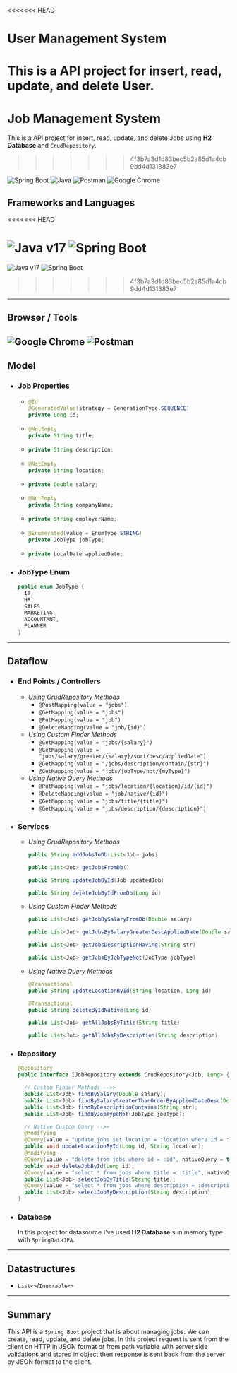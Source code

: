 <<<<<<< HEAD
# User Management System

This is a API project for insert, read, update, and delete User.
=======
# Job Management System
This is a API project for insert, read, update, and delete Jobs using **H2 Database** and `CrudRepository`.
>>>>>>> 4f3b7a3d1d83bec5b2a85d1a4cb9dd4d131383e7

![Spring Boot](https://img.shields.io/badge/Spring_Boot-F2F4F9?style=for-the-badge&logo=spring-boot "Spring Boot") ![Java](https://img.shields.io/badge/java-%23ED8B00.svg?style=for-the-badge&logo=openjdk&logoColor=white "Java") ![Postman](https://img.shields.io/badge/Postman-FF6C37?style=for-the-badge&logo=postman&logoColor=white "Postman") ![Google Chrome](https://img.shields.io/badge/Google%20Chrome-4285F4?style=for-the-badge&logo=GoogleChrome&logoColor=white "Google Chrome")

## Frameworks and Languages
<<<<<<< HEAD

![Java v17](https://img.shields.io/badge/Java-v17-green "Java 17") ![Spring Boot](https://img.shields.io/badge/Spring%20Boot-v3.0.5-brightgreen "Spring Boot v3.0.5")
=======
![Java v17](https://img.shields.io/badge/Java-v17-green "Java 17") ![Spring Boot](https://img.shields.io/badge/Spring%20Boot-v3.0.6-brightgreen "Spring Boot v3.0.6")
>>>>>>> 4f3b7a3d1d83bec5b2a85d1a4cb9dd4d131383e7

---

## Browser / Tools

## ![Google Chrome](https://img.shields.io/badge/Google%20Chrome-v112.0.5615.138-yellow "Google Chrome") ![Postman](https://img.shields.io/badge/Postman-v10.13.0-orange "Postman")

## Model

- ### Job Properties
  - ```java
    @Id
    @GeneratedValue(strategy = GenerationType.SEQUENCE)
    private Long id;
    ```
  - ```java
    @NotEmpty
    private String title;
    ```
  - ```java
    private String description;
    ```
  - ```java
    @NotEmpty
    private String location;
    ```
  - ```java
    private Double salary;
    ```
  - ```java
    @NotEmpty
    private String companyName;
    ```
  - ```java
    private String employerName;
    ```
  - ```java
    @Enumerated(value = EnumType.STRING)
    private JobType jobType;
    ```
  - ```java
    private LocalDate appliedDate;
    ```
- ### JobType Enum
  ```java
  public enum JobType {
    IT,
    HR,
    SALES,
    MARKETING,
    ACCOUNTANT,
    PLANNER
  }
  ```

---

## Dataflow

- ### End Points / Controllers
  - _Using CrudRepository Methods_
    - `@PostMapping(value = "jobs")`
    - `@GetMapping(value = "jobs")`
    - `@PutMapping(value = "job")`
    - `@DeleteMapping(value = "job/{id}")`
  - _Using Custom Finder Methods_
    - `@GetMapping(value = "jobs/{salary}")`
    - `@GetMapping(value = "jobs/salary/greater/{salary}/sort/desc/appliedDate")`
    - `@GetMapping(value = "/jobs/description/contain/{str}")`
    - `@GetMapping(value = "jobs/jobType/not/{myType}")`
  - _Using Native Query Methods_
    - `@PutMapping(value = "jobs/location/{location}/id/{id}")`
    - `@DeleteMapping(value = "job/native/{id}")`
    - `@GetMapping(value = "jobs/title/{title}")`
    - `@GetMapping(value = "jobs/description/{description}")`
- ### Services
  - _Using CrudRepository Methods_
    ```java
    public String addJobsToDb(List<Job> jobs)
    ```
    ```java
    public List<Job> getJobsFromDb()
    ```
    ```java
    public String updateJobById(Job updatedJob)
    ```
    ```java
    public String deleteJobByIdFromDb(Long id)
    ```
  - _Using Custom Finder Methods_
    ```java
    public List<Job> getJobBySalaryFromDb(Double salary)
    ```
    ```java
    public List<Job> getJobsBySalaryGreaterDescAppliedDate(Double salary)
    ```
    ```java
    public List<Job> getJobsDescriptionHaving(String str)
    ```
    ```java
    public List<Job> getJobsByJobTypeNot(JobType jobType)
    ```
  - _Using Native Query Methods_
    ```java
    @Transactional
    public String updateLocationById(String location, Long id)
    ```
    ```java
    @Transactional
    public String deleteByIdNative(Long id)
    ```
    ```java
    public List<Job> getAllJobsByTitle(String title)
    ```
    ```java
    public List<Job> getAllJobsByDescription(String description)
    ```
- ### Repository

  ```java
  @Repository
  public interface IJobRepository extends CrudRepository<Job, Long> {

    // Custom Finder Methods -->>
    public List<Job> findBySalary(Double salary);
    public List<Job> findBySalaryGreaterThanOrderByAppliedDateDesc(Double salary);
    public List<Job> findByDescriptionContains(String str);
    public List<Job> findByJobTypeNot(JobType jobType);

    // Native Custom Query -->>
    @Modifying
    @Query(value = "update jobs set location = :location where id = :id", nativeQuery = true)
    public void updateLocationById(Long id, String location);
    @Modifying
    @Query(value = "delete from jobs where id = :id", nativeQuery = true)
    public void deleteJobById(Long id);
    @Query(value = "select * from jobs where title = :title", nativeQuery = true)
    public List<Job> selectJobByTitle(String title);
    @Query(value = "select * from jobs where description = :description", nativeQuery = true)
    public List<Job> selectJobByDescription(String description);
  }
  ```

- ### Database
  In this project for datasource I've used **H2 Database**'s in memory type with `SpringDataJPA`.

---

## Datastructures

- `List<>`/`Inumrable<>`

---

## Summary

This API is a `Spring Boot` project that is about managing jobs. We can create, read, update, and delete jobs. In this project request is sent from the client on HTTP in JSON format or from path variable with server side validations and stored in object then response is sent back from the server by JSON format to the client.
